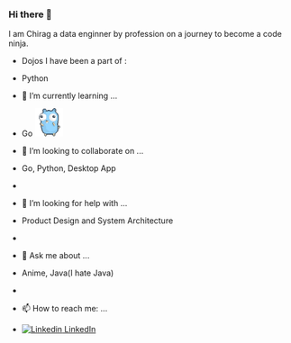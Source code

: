 ### Hi there 👋


I am Chirag a data enginner by profession on a journey to become a code ninja.

- Dojos I have been a part of :
- Python

- 🌱 I’m currently learning ...
- Go  <img src="https://github.com/chiragwalia/chiragwalia/blob/main/dancing-gopher.gif" alt="Your GIF" width="50" style="max-width:50%"/>

- 👯 I’m looking to collaborate on ...
- Go, Python, Desktop App
- 
- 🤔 I’m looking for help with ...
- Product Design and System Architecture
- 
- 💬 Ask me about ...
- Anime, Java(I hate Java)
- 
- 📫 How to reach me: ...
- [![Linkedin](https://i.stack.imgur.com/gVE0j.png) LinkedIn](https://www.linkedin.com/in/chiragwalia)


